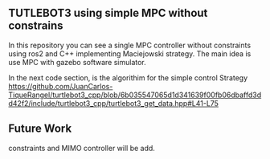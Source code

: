## TUTLEBOT3 using simple MPC without constrains

In this repository you can see a single MPC controller without constraints using ros2 and C++ implementing Maciejowski strategy. The main idea is use MPC with gazebo software simulator.

In the next code section, is the algorithim for the simple control Strategy
https://github.com/JuanCarlos-TiqueRangel/turtlebot3_cpp/blob/6b035547065d1d341639f00fb06dbaffd3dd42f2/include/turtlebot3_cpp/turtlebot3_get_data.hpp#L41-L75


## Future Work 
constraints and MIMO controller will be add.
